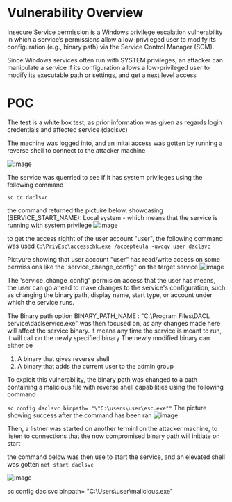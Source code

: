 # Vulnerability Overview 

Insecure Service permission is a Windows privilege escalation vulnerability in which a service’s permissions allow a low-privileged user to modify its configuration (e.g., binary path) via the Service Control Manager (SCM).

Since Windows services often run with SYSTEM privileges, an attacker can manipulate a service if its configuration allows a low-privileged user to modify its executable path or settings, and get a next level access

# POC

The test is a white box test, as prior information was given as regards login credentials and affected service (daclsvc)

The machine was logged into, and an inital access was gotten by running a reverse shell to connect to the attacker machine


![image](https://github.com/user-attachments/assets/6705201c-abfd-4448-ba41-52b7822884fa)


The service was querried to see if it has system privileges using the following command 

`sc qc daclsvc`

the command returned the pictuire below, showcasing  (SERVICE_START_NAME): Local system - which means that the service is running with system privilege
![image](https://github.com/user-attachments/assets/15578eb3-d703-4a3b-8338-0e9aa873261d)


to get the access righht of the user account "user", the following command was used 
`C:\PrivEsc\accesschk.exe /accepteula -uwcqv user daclsvc`

Pictyure showing that user account "user" has read/write access on some  permissions like the 'service_change_config" on the target service
![image](https://github.com/user-attachments/assets/7f66ca50-bb75-4957-ad89-f05ad46e6320)


The 'service_change_config" permision access that the user has means, the user can go ahead to make changes to the service's configuration, such as changing the binary path, display name, start type, or account under which the service runs.




The Binary path option        BINARY_PATH_NAME   : "C:\Program Files\DACL service\daclservice.exe" was then focused on, as any changes made here will affect the service binary. it means any time the service is meant to run, it will call on the newly specified binary
The newly modified binary can either be
  1. A binary that gives reverse shell
  2. A binary that adds the current user to the admin group



To exploit this vulnerability, the binary path was changed to a path containing a malicious file with reverse shell capabilities using the following command

`sc config daclsvc binpath= "\"C:\users\user\esc.exe""`
The picture showing success after the command has been ran
![image](https://github.com/user-attachments/assets/a709d56f-61e2-4b89-b67a-7c39ba2b3b6a)

Then, a listner was started on another terminl on the attacker machine, to listen to connections that the now compromised binary path will initiate on start

the command below was then use to start the service, and an elevated shell was gotten
`net start daclsvc`


![image](https://github.com/user-attachments/assets/c58ea347-7bd3-450e-8bf6-e30a70964771)




sc config daclsvc binpath= "C:\Users\user\malicious.exe"
